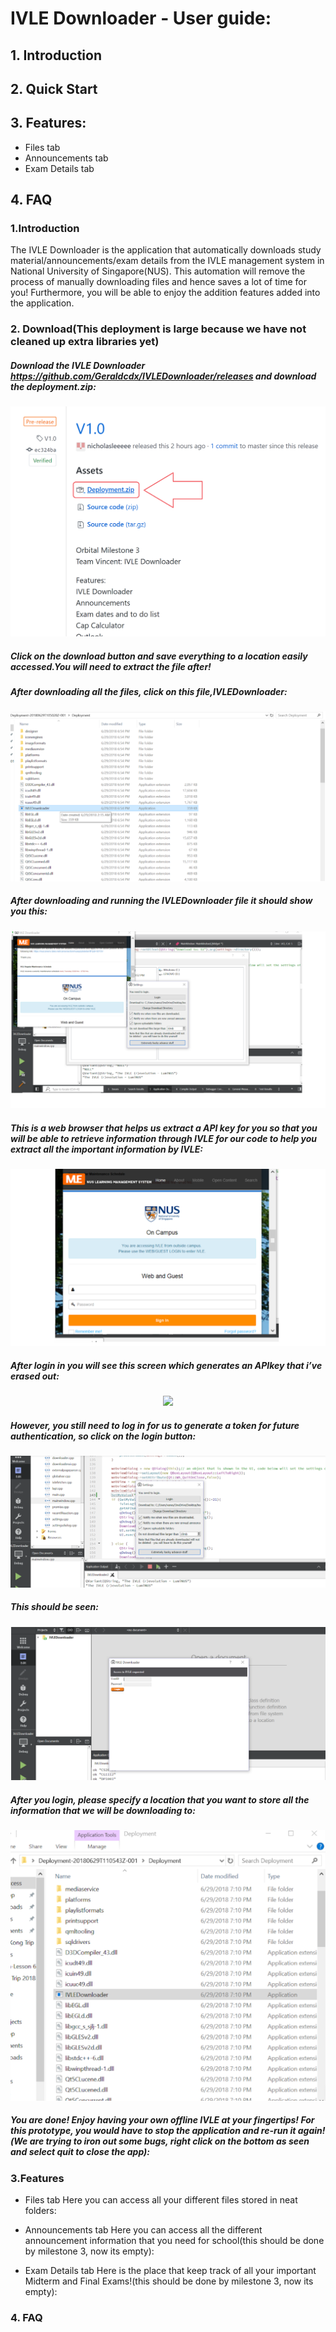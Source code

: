 # IVLE Downloader - User guide:
  ## 1. Introduction
  ## 2. Quick Start
  ## 3. Features:
* Files tab
* Announcements tab
* Exam Details tab
## 4. FAQ

### 1.Introduction
The IVLE Downloader is the application that automatically downloads study material/announcements/exam details from the IVLE management system in National University of Singapore(NUS). This automation will remove the process of manually downloading files and hence saves a lot of time for you! Furthermore, you will be able to enjoy the addition features added into the application.

### 2. Download(This deployment is large because we have not cleaned up extra libraries yet)
##### Download the IVLE Downloader https://github.com/Geraldcdx/IVLEDownloader/releases and download the deployment.zip:
<p align="center"><img src="https://github.com/Geraldcdx/IVLEDownloader/blob/master/docs/pics/Deployment2.png"></p>

##### Click on the download button and save everything to a location easily accessed.**You will need to extract the file after!**
##### After downloading all the files, click on this file,IVLEDownloader:
![Alt-Text](https://github.com/Geraldcdx/IVLEDownloader/blob/master/docs/pics/Files.png)

##### After downloading and running the IVLEDownloader file it should show you this:
![Alt-Text](https://github.com/Geraldcdx/IVLEDownloader/blob/master/docs/pics/login.png)

##### This is a web browser that helps us extract a API key for you so that you will be able to retrieve information through IVLE for our code to help you extract all the important information by IVLE:
![Alt-Text](https://github.com/Geraldcdx/IVLEDownloader/blob/master/docs/pics/IVLElogin.png)

##### After login in you will see this screen which generates an APIkey that i’ve erased out:
<p align="center"><img src="(https://github.com/Geraldcdx/IVLEDownloader/blob/master/docs/pics/APIKEY.png" width="500"></p>


##### However, you still need to log in for us to generate a token for future authentication, so click on the login button:
![Alt-Text](https://github.com/Geraldcdx/IVLEDownloader/blob/master/docs/pics/normallogin.png)

##### This should be seen:

![Alt-Text](https://github.com/Geraldcdx/IVLEDownloader/blob/master/docs/pics/normallogin2.png)


##### After you login, please specify a location that you want to store all the information that we will be downloading to:

<p align="center"><img src="https://github.com/Geraldcdx/IVLEDownloader/blob/master/docs/pics/restart.png" width="600"></p>

##### You are done! Enjoy having your own offline IVLE at your fingertips! For this prototype, you would have to stop the application and re-run it again!(We are trying to iron out some bugs, right click on the bottom as seen and select quit to close the app):


### 3.Features
* Files tab
Here you can access all your different files stored in neat folders:

*  Announcements tab
Here you can access all the different announcement information that you need for school(this should be done by milestone 3, now its empty):



* Exam Details tab
Here is the place that keep track of all your important Midterm and Final Exams!(this should be done by milestone 3, now its empty):

### 4. FAQ
